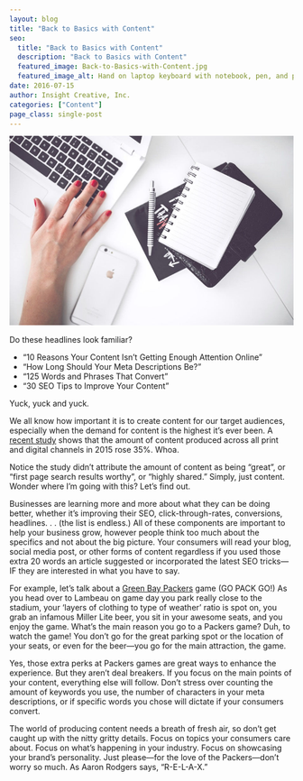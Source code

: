 ```yaml
---
layout: blog
title: "Back to Basics with Content"
seo:
  title: "Back to Basics with Content"
  description: "Back to Basics with Content"
  featured_image: Back-to-Basics-with-Content.jpg
  featured_image_alt: Hand on laptop keyboard with notebook, pen, and phone sitting on desk
date: 2016-07-15
author: Insight Creative, Inc.
categories: ["Content"]
page_class: single-post
---
```


![Hand on laptop keyboard with notebook, pen, and phone sitting on desk](Back-to-Basics-with-Content.jpg)

Do these headlines look familiar?

- “10 Reasons Your Content Isn’t Getting Enough Attention Online”
- “How Long Should Your Meta Descriptions Be?”
- “125 Words and Phrases That Convert”
- “30 SEO Tips to Improve Your Content”

Yuck, yuck and yuck.

We all know how important it is to create content for our target audiences, especially when the demand for content is the highest it’s ever been. A <a href="http://trackmaven.com/blog/2016/02/content-marketing-strategy-report/" target="_blank" rel="noopener noreferrer">recent study</a> shows that the amount of content produced across all print and digital channels in 2015 rose 35%. Whoa.

Notice the study didn’t attribute the amount of content as being “great”, or “first page search results worthy”, or “highly shared.” Simply, just content. Wonder where I’m going with this? Let’s find out.

Businesses are learning more and more about what they can be doing better, whether it’s improving their SEO, click-through-rates, conversions, headlines. . . (the list is endless.) All of these components are important to help your business grow, however people think too much about the specifics and not about the big picture. Your consumers will read your blog, social media post, or other forms of content regardless if you used those extra 20 words an article suggested or incorporated the latest SEO tricks—IF they are interested in what you have to say.

For example, let’s talk about a <a href="http://www.packers.com/" target="_blank" rel="noopener noreferrer">Green Bay Packers</a> game (GO PACK GO!) As you head over to Lambeau on game day you park really close to the stadium, your ‘layers of clothing to type of weather’ ratio is spot on, you grab an infamous Miller Lite beer, you sit in your awesome seats, and you enjoy the game. What’s the main reason you go to a Packers game? Duh, to watch the game! You don’t go for the great parking spot or the location of your seats, or even for the beer—you go for the main attraction, the game.

Yes, those extra perks at Packers games are great ways to enhance the experience. But they aren’t deal breakers. If you focus on the main points of your content, everything else will follow. Don’t stress over counting the amount of keywords you use, the number of characters in your meta descriptions, or if specific words you chose will dictate if your consumers convert.

The world of producing content needs a breath of fresh air, so don’t get caught up with the nitty gritty details. Focus on topics your consumers care about. Focus on what’s happening in your industry. Focus on showcasing your brand’s personality. Just please—for the love of the Packers—don’t worry so much. As Aaron Rodgers says, “R-E-L-A-X.”
